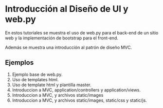 # Introducción al Diseño de UI y web.py

En estos tutoriales se muestra el uso de web.py para el back-end de un sitio web y la implementación de bootstrap para el front-end.

Además se muestra una introducción al patrón de diseño MVC.

## Ejemplos

1. Ejemplo base de web.py.
2. Uso de templates html.
3. Uso de template html y plantilla master.
4. Introduccion a MVC, application/controllers y application/views.
5. Introduccion a MVC, y archivos static/images
6. Introduccion a MVC, y archivos static/images, static/css y static/js.